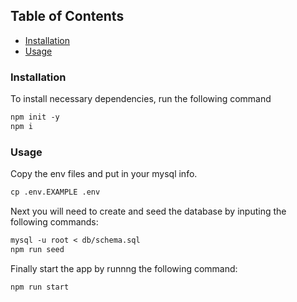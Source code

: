 ## Table of Contents

- [Installation](#installation)
- [Usage](#usage)

### Installation

To install necessary dependencies, run the following command

```md
npm init -y
npm i
```

### Usage

Copy the env files and put in your mysql info.

```md
cp .env.EXAMPLE .env
```

Next you will need to create and seed the database by inputing the following commands:

```md
mysql -u root < db/schema.sql
npm run seed
```

Finally start the app by runnng the following command:

```md
npm run start
```
